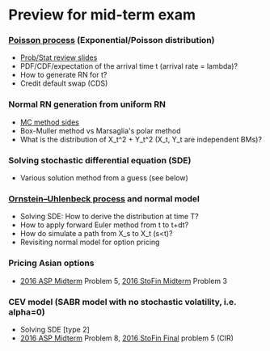 # Preview for mid-term exam

### [Poisson process](https://en.wikipedia.org/wiki/Poisson_point_process) (Exponential/Poisson distribution)
* [Prob/Stat review slides](ProbStatsReview.pdf)
* PDF/CDF/expectation of the arrival time t (arrival rate = lambda)?
* How to generate RN for t?
* Credit default swap (CDS)

### Normal RN generation from uniform RN
* [MC method sides](MCmethod.pdf)
* Box-Muller method vs Marsaglia's polar method
* What is the distribution of X_t^2 + Y_t^2 (X_t, Y_t are independent BMs)?

### Solving stochastic differential equation (SDE)
* Various solution method from a guess (see below)

### [Ornstein–Uhlenbeck process](https://en.wikipedia.org/wiki/Ornstein%E2%80%93Uhlenbeck_process) and normal model
* Solving SDE: How to derive the distribution at time T?
* How to apply forward Euler method from t to t+dt?
* How do simulate a path from X_s to X_t (s<t)?
* Revisiting normal model for option pricing

### Pricing Asian options
  * [2016 ASP Midterm](2016_ASP_Midterm.pdf) Problem 5, [2016 StoFin Midterm](2016_StoFin_Midterm.pdf) Problem 3

### CEV model (SABR model with no stochastic volatility, i.e. alpha=0)
  * Solving SDE [type 2]
  * [2016 ASP Midterm](2016_ASP_Midterm.pdf) Problem 8, [2016 StoFin Final](2016_StoFin_Final.pdf) problem 5 (CIR)
